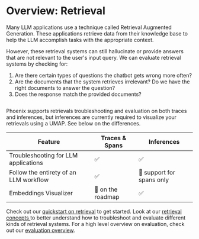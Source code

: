 # Overview: Retrieval

Many LLM applications use a technique called Retrieval Augmented Generation. These applications retrieve data from their knowledge base to help the LLM accomplish tasks with the appropriate context.

However, these retrieval systems can still hallucinate or provide answers that are not relevant to the user's input query. We can evaluate retrieval systems by checking for:

1. Are there certain types of questions the chatbot gets wrong more often?
2. Are the documents that the system retrieves irrelevant? Do we have the right documents to answer the question?
3. Does the response match the provided documents?

<figure><img src="broken-reference" alt=""><figcaption></figcaption></figure>

Phoenix supports retrievals troubleshooting and evaluation on both traces and inferences, but inferences are currently required to visualize your retrievals using a UMAP. See below on the differences.

| Feature                                | Traces & Spans    | Inferences                |
| -------------------------------------- | ----------------- | ------------------------- |
| Troubleshooting for LLM applications   | ✅                 | ✅                         |
| Follow the entirety of an LLM workflow | ✅                 | 🚫 support for spans only |
| Embeddings Visualizer                  | 🚧 on the roadmap | ✅                         |

Check out our [quickstart on retrieval](quickstart-retrieval.md) to get started. Look at our [retrieval concepts ](concepts-retrieval/)to better understand how to troubleshoot and evaluate different kinds of retrieval systems. For a high level overview on evaluation, check out our [evaluation overview](../evaluation/llm-evals.md).
